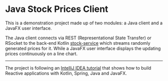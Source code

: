 # Java Stock Prices Client

This is a demonstration project made up of two modules: a Java client and a JavaFX user interface.

The Java client connects via REST (Representational State Transfer) or RSocket to the back-end Kotlin [stock-service](https://github.com/borrelunde/stock-service) which streams randomly generated prices for it. While a JavaFX user interface displays the updating prices continuously on a line chart.

---

The project is following an [IntelliJ IDEA tutorial](https://blog.jetbrains.com/idea/2019/12/tutorial-reactive-spring-boot/) that shows how to build Reactive applications with Kotlin, Spring, Java and JavaFX.
